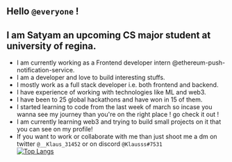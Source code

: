 ## Hello `@everyone` !
## I am Satyam an upcoming CS major student at university of regina.
- I am currently working as a Frontend developer intern @ethereum-push-notification-service.
- I am a developer and love to build interesting stuffs.
- I mostly work as a full stack developer i.e. both frontend and backend.
- I have experience of working with technologies like ML and web3.
- I have been to 25 global hackathons and have won in 15 of them.
- I started learning to code from the last week of march so incase you wanna see my journey than you're on the right place ! go check it out !
- I am currently learning web3 and trying to build small projects on it that you can see on my profile!
- If you want to work or collaborate with me than just shoot me a dm on twitter `@__Klaus_31452` or on discord `@Klausss#7531` <br>
[![Top Langs](https://github-readme-stats.vercel.app/api/top-langs/?username=KlausMikhaelson&layout=compact&theme=calm)](https://github.com/KlausMikhaelson/github-readme-stats)
